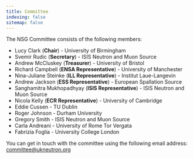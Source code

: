 ```yaml
---
title: Committee
indexing: false
sitemap: false
---
```


The NSG Committee consists of the following members:
- Lucy Clark (**Chair**) - University of Birmingham
- Svemir Rudic (**Secretary**) - ISIS Neutron and Muon Source
- Andrew McCluskey (**Treasurer**) - University of Bristol
- Richard Campbell (**ENSA Representative**) - University of Manchester
- Nina-Juliane Steinke (**ILL Representative**) - Institut Laue-Langevin
- Andrew Jackson  (**ESS Representative**) - European Spallation Source
- Sanghamitra Mukhopadhyay (**ISIS Representative**) - ISIS Neutron and Muon Source
- Nicola Kelly (**ECR Representative**) - University of Cambridge
- Eddie Cussen - TU Dublin
- Roger Johnson - Durham University 
- Gregory Smith - ISIS Neutron and Muon Source
- Carla Andreani - University of Rome Tor Vergata
- Fabrizia Foglia - University College London
  
  
You can get in touch with the committee using the following email address: [committee@ukneutron.org](mailto:committee@ukneutron.org)
